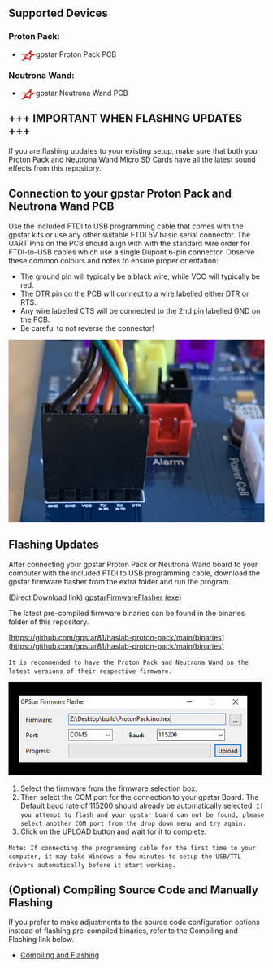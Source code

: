 
## Supported Devices

### Proton Pack:
 
- <img src='images/gpstar_logo.png' width=30 align="left" /> gpstar Proton Pack PCB

### Neutrona Wand:

- <img src='images/gpstar_logo.png' width=30 align="left" /> gpstar Neutrona Wand PCB


## +++ IMPORTANT WHEN FLASHING UPDATES +++
If you are flashing updates to your existing setup, make sure that both your Proton Pack and Neutrona Wand Micro SD Cards have all the latest sound effects from this repository.

## Connection to your gpstar Proton Pack and Neutrona Wand PCB
Use the included FTDI to USB programming cable that comes with the gpstar kits or use any other suitable FTDI 5V basic serial connector. The UART Pins on the PCB should align with with the standard wire order for FTDI-to-USB cables which use a single Dupont 6-pin connector. Observe these common colours and notes to ensure proper orientation:

- The ground pin will typically be a black wire, while VCC will typically be red.
- The DTR pin on the PCB will connect to a wire labelled either DTR or RTS.
- Any wire labelled CTS will be connected to the 2nd pin labelled GND on the PCB.
- Be careful to not reverse the connector!

![UART Connection](images/uart_pack.jpg)

## Flashing Updates
After connecting your gpstar Proton Pack or Neutrona Wand board to your computer with the included FTDI to USB programming cable, download the gpstar firmware flasher from the extra folder and run the program.

(Direct Download link)
[gpstarFirmwareFlasher (exe)](https://github.com/gpstar81/haslab-proton-pack/raw/main/extras/gpstarFirmwareFlasher.exe)

The latest pre-compiled firmware binaries can be found in the binaries folder of this repository.

[https://github.com/gpstar81/haslab-proton-pack/main/binaries](https://github.com/gpstar81/haslab-proton-pack/main/binaries)

`It is recommended to have the Proton Pack and Neutrona Wand on the latest versions of their respective firmware.`

![gpstar firmware flasher](images/flash-gpstar-1-firmware.png)

1. Select the firmware from the firmware selection box.
2. Then select the COM port for the connection to your gpstar Board. The Default baud rate of 115200 should already be automatically selected. `If you attempt to flash and your gpstar board can not be found, please select another COM port from the drop down menu and try again.`
3. Click on the UPLOAD button and wait for it to complete.

`Note: If connecting the programming cable for the first time to your computer, it may take Windows a few minutes to setup the USB/TTL drivers automatically before it start working.`

## (Optional) Compiling Source Code and Manually Flashing
If you prefer to make adjustments to the source code configuration options instead of flashing pre-compiled binaries, refer to the Compiling and Flashing link below.

* [Compiling and Flashing](COMPILING_FLASHING.md)